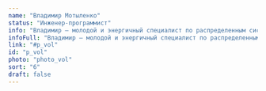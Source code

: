 ```yaml
---
name: "Владимир Мотыленко"
status: "Инженер-программист"
info: "Владимир — молодой и энергичный специалист по распределенным системам, реверсивной инженерии, криптографии и блокчейну. Его магистерская диссертация была посвящена разработке и внедрению доверенного платформенного модуля (TPM) для управления ключами и паролями."
infoFull: "Владимир — молодой и энергичный специалист по распределенным системам, реверсивной инженерии, криптографии и блокчейну. Его магистерская диссертация была посвящена разработке и внедрению доверенного платформенного модуля (TPM) для управления ключами и паролями. Владимир был членом основной команды одного из ведущих приватных блокчейнов, где он внес свой вклад в протоколы уровня ввода/вывода и межузловой сети. В Stegos он показывает высокую производительность, а также передовые практические знания языка программирования Rust."
link: "#p_vol"
id: "p_vol"
photo: "photo_vol"
sort: "6"
draft: false
---
```


